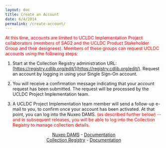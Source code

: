 ```yaml
---
layout: doc
title: Create an Account
date: 6/4/2014
permalink: /create-account/
---
```


<span style="color: red">At this time, accounts are limited to UCLDC Implementation Project collaborators (members of SAG2 and the UCLDC Product Stakeholder Group and their designees). Members of these groups can request UCLDC accounts using the following steps:</span>

1. Start at the Collection Registry administration URL: [https://registry.cdlib.org/edit/](https://registry.cdlib.org/edit/). Request an account by logging in using your Single Sign-On account.

2. You will receive a confirmation message indicating that your account request has been submitted. The request will be processed by the UCLDC Project Implementation team.

3. A UCLDC Project Implementation team member will send a follow-up e-mail to you, to confirm once your account has been activated. At that point, you can log into the Nuxeo DAMS. <span style="color: red">(as described further below) -- and in subsequent releases, you will be able to log into the Collection Registry to manage collection details.</span>

<p style="text-align: center"><a href="https://nuxeo.cdlib.org/nuxeo/">Nuxeo DAMS</a> - <a href="{{ site.url }}{{site.baseurl}}/docs/dams/index/">Documentation</a><br><a href="https://registry.cdlib.org/">Collection Registry</a> - <a href="{{ site.url }}{{site.baseurl}}/docs/registry/index/">Documentation</a></p>
